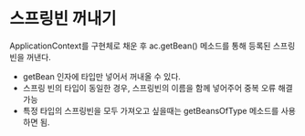 # 스프링빈 꺼내기

ApplicationContext를 구현체로 채운 후 ac.getBean() 메소드를 통해 등록된 스프링 빈을 꺼낸다.

- getBean 인자에 타입만 넣어서 꺼내올 수 있다.
- 스프링 빈의 타입이 동일한 경우, 스프링빈의 이름을 함께 넣어주어 중복 오류 해결 가능
- 특정 타입의 스프링빈을 모두 가져오고 싶을때는 getBeansOfType 메소드를 사용하면 됨.
